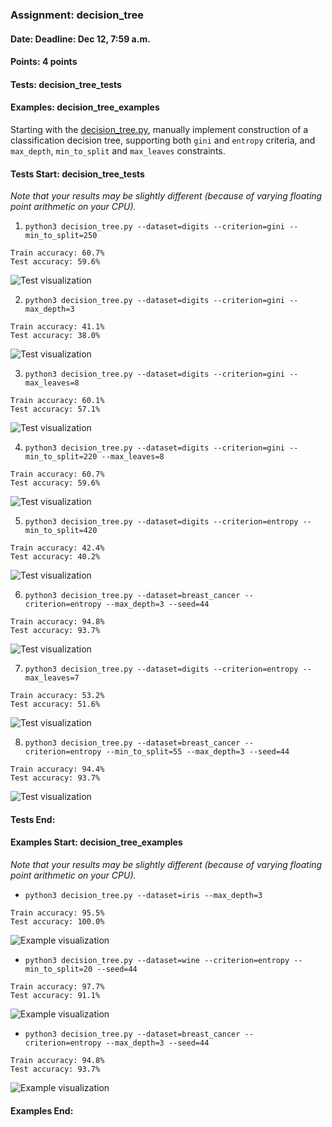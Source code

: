 ### Assignment: decision_tree
#### Date: Deadline: Dec 12, 7:59 a.m.
#### Points: 4 points
#### Tests: decision_tree_tests
#### Examples: decision_tree_examples

Starting with the [decision_tree.py](https://github.com/ufal/npfl129/tree/past-2324/labs/09/decision_tree.py),
manually implement construction of a classification decision tree, supporting both
`gini` and `entropy` criteria, and `max_depth`, `min_to_split` and `max_leaves`
constraints.

#### Tests Start: decision_tree_tests
_Note that your results may be slightly different (because of varying floating point arithmetic on your CPU)._

1. `python3 decision_tree.py --dataset=digits --criterion=gini --min_to_split=250`
```
Train accuracy: 60.7%
Test accuracy: 59.6%
```
![Test visualization](//ufal.mff.cuni.cz/~courses/npfl129/2324/tasks/figures/decision_tree_1.svgz)

2. `python3 decision_tree.py --dataset=digits --criterion=gini --max_depth=3`
```
Train accuracy: 41.1%
Test accuracy: 38.0%
```
![Test visualization](//ufal.mff.cuni.cz/~courses/npfl129/2324/tasks/figures/decision_tree_2.svgz)

3. `python3 decision_tree.py --dataset=digits --criterion=gini --max_leaves=8`
```
Train accuracy: 60.1%
Test accuracy: 57.1%
```
![Test visualization](//ufal.mff.cuni.cz/~courses/npfl129/2324/tasks/figures/decision_tree_3.svgz)

4. `python3 decision_tree.py --dataset=digits --criterion=gini --min_to_split=220 --max_leaves=8`
```
Train accuracy: 60.7%
Test accuracy: 59.6%
```
![Test visualization](//ufal.mff.cuni.cz/~courses/npfl129/2324/tasks/figures/decision_tree_4.svgz)

5. `python3 decision_tree.py --dataset=digits --criterion=entropy --min_to_split=420`
```
Train accuracy: 42.4%
Test accuracy: 40.2%
```
![Test visualization](//ufal.mff.cuni.cz/~courses/npfl129/2324/tasks/figures/decision_tree_5.svgz)

6. `python3 decision_tree.py --dataset=breast_cancer --criterion=entropy --max_depth=3 --seed=44`
```
Train accuracy: 94.8%
Test accuracy: 93.7%
```
![Test visualization](//ufal.mff.cuni.cz/~courses/npfl129/2324/tasks/figures/decision_tree_6.svgz)

7. `python3 decision_tree.py --dataset=digits --criterion=entropy --max_leaves=7`
```
Train accuracy: 53.2%
Test accuracy: 51.6%
```
![Test visualization](//ufal.mff.cuni.cz/~courses/npfl129/2324/tasks/figures/decision_tree_7.svgz)

8. `python3 decision_tree.py --dataset=breast_cancer --criterion=entropy --min_to_split=55 --max_depth=3 --seed=44`
```
Train accuracy: 94.4%
Test accuracy: 93.7%
```
![Test visualization](//ufal.mff.cuni.cz/~courses/npfl129/2324/tasks/figures/decision_tree_8.svgz)
#### Tests End:
#### Examples Start: decision_tree_examples
_Note that your results may be slightly different (because of varying floating point arithmetic on your CPU)._

- `python3 decision_tree.py --dataset=iris --max_depth=3`
```
Train accuracy: 95.5%
Test accuracy: 100.0%
```
![Example visualization](//ufal.mff.cuni.cz/~courses/npfl129/2324/tasks/figures/decision_tree_dtreeviz_1.svgz)

- `python3 decision_tree.py --dataset=wine --criterion=entropy --min_to_split=20 --seed=44`
```
Train accuracy: 97.7%
Test accuracy: 91.1%
```
![Example visualization](//ufal.mff.cuni.cz/~courses/npfl129/2324/tasks/figures/decision_tree_dtreeviz_2.svgz)

- `python3 decision_tree.py --dataset=breast_cancer --criterion=entropy --max_depth=3 --seed=44`
```
Train accuracy: 94.8%
Test accuracy: 93.7%
```
![Example visualization](//ufal.mff.cuni.cz/~courses/npfl129/2324/tasks/figures/decision_tree_dtreeviz_3.svgz)
#### Examples End:
